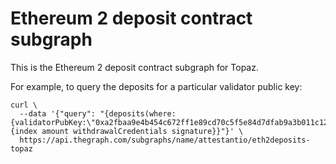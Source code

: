 # Ethereum 2 deposit contract subgraph

This is the Ethereum 2 deposit contract subgraph for Topaz.

For example, to query the deposits for a particular validator public key:

```
curl \
  --data '{"query": "{deposits(where:{validatorPubKey:\"0xa2fbaa9e4b454c672ff1e89cd70c5f5e84d7dfab9a3b011c12d56d6f3e56aef0a760ba3e7df78ed8f2783971ea54962a\"}){index amount withdrawalCredentials signature}}"}' \
  https://api.thegraph.com/subgraphs/name/attestantio/eth2deposits-topaz
```

